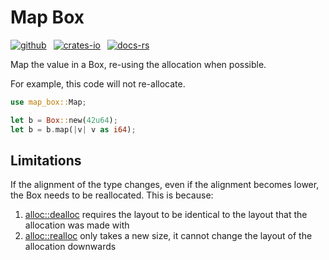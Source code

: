 # Map Box

[![github](https://img.shields.io/badge/github-8da0cb?style=for-the-badge&labelColor=555555&logo=github)](https://github.com/JonathanBrouwer/map_box)
&ensp;[![crates-io](https://img.shields.io/badge/crates.io-fc8d62?style=for-the-badge&labelColor=555555&logo=rust)](https://crates.io/crates/map_box)
&ensp;[![docs-rs](https://img.shields.io/badge/docs.rs-66c2a5?style=for-the-badge&labelColor=555555&logo=docs.rs)](https://docs.rs/map_box)

Map the value in a Box, re-using the allocation when possible.

For example, this code will not re-allocate.

```rust
use map_box::Map;

let b = Box::new(42u64);
let b = b.map(|v| v as i64);
```


## Limitations

If the alignment of the type changes, even if the alignment becomes lower, the Box needs to be reallocated.
This is because:
1. [alloc::dealloc](https://doc.rust-lang.org/stable/std/alloc/trait.GlobalAlloc.html#tymethod.dealloc) requires the layout to be identical to the layout that the allocation was made with
2. [alloc::realloc](https://doc.rust-lang.org/stable/std/alloc/trait.GlobalAlloc.html#method.realloc) only takes a new size, it cannot change the layout of the allocation downwards
